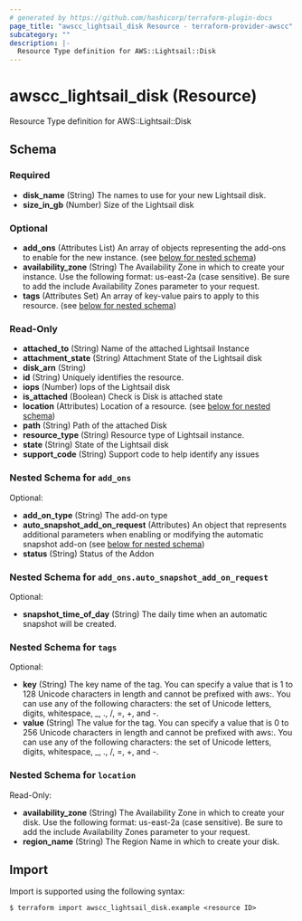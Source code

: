 ```yaml
---
# generated by https://github.com/hashicorp/terraform-plugin-docs
page_title: "awscc_lightsail_disk Resource - terraform-provider-awscc"
subcategory: ""
description: |-
  Resource Type definition for AWS::Lightsail::Disk
---
```


# awscc_lightsail_disk (Resource)

Resource Type definition for AWS::Lightsail::Disk



<!-- schema generated by tfplugindocs -->
## Schema

### Required

- **disk_name** (String) The names to use for your new Lightsail disk.
- **size_in_gb** (Number) Size of the Lightsail disk

### Optional

- **add_ons** (Attributes List) An array of objects representing the add-ons to enable for the new instance. (see [below for nested schema](#nestedatt--add_ons))
- **availability_zone** (String) The Availability Zone in which to create your instance. Use the following format: us-east-2a (case sensitive). Be sure to add the include Availability Zones parameter to your request.
- **tags** (Attributes Set) An array of key-value pairs to apply to this resource. (see [below for nested schema](#nestedatt--tags))

### Read-Only

- **attached_to** (String) Name of the attached Lightsail Instance
- **attachment_state** (String) Attachment State of the Lightsail disk
- **disk_arn** (String)
- **id** (String) Uniquely identifies the resource.
- **iops** (Number) Iops of the Lightsail disk
- **is_attached** (Boolean) Check is Disk is attached state
- **location** (Attributes) Location of a resource. (see [below for nested schema](#nestedatt--location))
- **path** (String) Path of the  attached Disk
- **resource_type** (String) Resource type of Lightsail instance.
- **state** (String) State of the Lightsail disk
- **support_code** (String) Support code to help identify any issues

<a id="nestedatt--add_ons"></a>
### Nested Schema for `add_ons`

Optional:

- **add_on_type** (String) The add-on type
- **auto_snapshot_add_on_request** (Attributes) An object that represents additional parameters when enabling or modifying the automatic snapshot add-on (see [below for nested schema](#nestedatt--add_ons--auto_snapshot_add_on_request))
- **status** (String) Status of the Addon

<a id="nestedatt--add_ons--auto_snapshot_add_on_request"></a>
### Nested Schema for `add_ons.auto_snapshot_add_on_request`

Optional:

- **snapshot_time_of_day** (String) The daily time when an automatic snapshot will be created.



<a id="nestedatt--tags"></a>
### Nested Schema for `tags`

Optional:

- **key** (String) The key name of the tag. You can specify a value that is 1 to 128 Unicode characters in length and cannot be prefixed with aws:. You can use any of the following characters: the set of Unicode letters, digits, whitespace, _, ., /, =, +, and -.
- **value** (String) The value for the tag. You can specify a value that is 0 to 256 Unicode characters in length and cannot be prefixed with aws:. You can use any of the following characters: the set of Unicode letters, digits, whitespace, _, ., /, =, +, and -.


<a id="nestedatt--location"></a>
### Nested Schema for `location`

Read-Only:

- **availability_zone** (String) The Availability Zone in which to create your disk. Use the following format: us-east-2a (case sensitive). Be sure to add the include Availability Zones parameter to your request.
- **region_name** (String) The Region Name in which to create your disk.

## Import

Import is supported using the following syntax:

```shell
$ terraform import awscc_lightsail_disk.example <resource ID>
```
